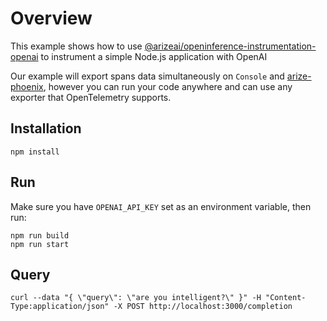 # Overview

This example shows how to use [@arizeai/openinference-instrumentation-openai](https://github.com/Arize-ai/openinference/tree/main/js/packages/openinference-instrumentation-openai) to instrument a simple Node.js application with OpenAI

Our example will export spans data simultaneously on `Console` and [arize-phoenix](https://github.com/Arize-ai/phoenix), however you can run your code anywhere and can use any exporter that OpenTelemetry supports.

## Installation

```shell
npm install
```

## Run

Make sure you have `OPENAI_API_KEY` set as an environment variable, then run:

```shell
npm run build
npm run start
```

## Query

```shell
curl --data "{ \"query\": \"are you intelligent?\" }" -H "Content-Type:application/json" -X POST http://localhost:3000/completion
```
